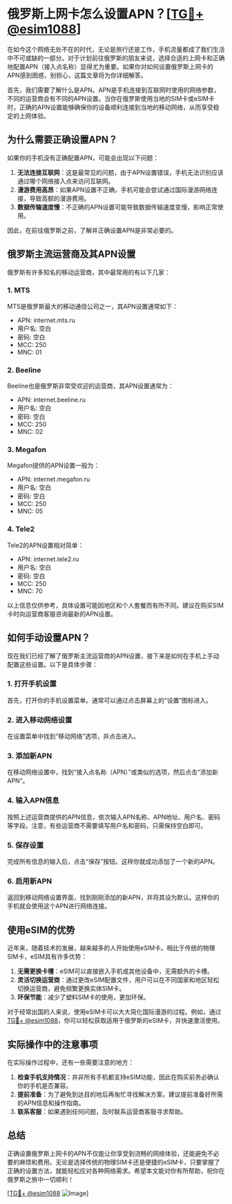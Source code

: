 # 俄罗斯上网卡怎么设置APN？[[TG💪+ @esim1088](https://t.me/s/esim1088)]

在如今这个网络无处不在的时代，无论是旅行还是工作，手机流量都成了我们生活中不可或缺的一部分。对于计划前往俄罗斯的朋友来说，选择合适的上网卡和正确地配置APN（接入点名称）显得尤为重要。如果你对如何设置俄罗斯上网卡的APN感到困惑，别担心，这篇文章将为你详细解答。

首先，我们需要了解什么是APN。APN是手机连接到互联网时使用的网络参数，不同的运营商会有不同的APN设置。当你在俄罗斯使用当地的SIM卡或eSIM卡时，正确的APN设置能够确保你的设备顺利连接到当地的移动网络，从而享受稳定的上网体验。

## 为什么需要正确设置APN？

如果你的手机没有正确配置APN，可能会出现以下问题：

1. **无法连接互联网**：这是最常见的问题，由于APN设置错误，手机无法识别应该通过哪个网络接入点来访问互联网。
2. **漫游费用高昂**：如果APN设置不正确，手机可能会尝试通过国际漫游网络连接，导致高额的漫游费用。
3. **数据传输速度慢**：不正确的APN设置可能导致数据传输速度变慢，影响正常使用。

因此，在前往俄罗斯之前，了解并正确设置APN是非常必要的。

## 俄罗斯主流运营商及其APN设置

俄罗斯有许多知名的移动运营商，其中最常用的有以下几家：

### 1. MTS
MTS是俄罗斯最大的移动通信公司之一，其APN设置通常如下：
- APN: internet.mts.ru
- 用户名: 空白
- 密码: 空白
- MCC: 250
- MNC: 01

### 2. Beeline
Beeline也是俄罗斯非常受欢迎的运营商，其APN设置通常为：
- APN: internet.beeline.ru
- 用户名: 空白
- 密码: 空白
- MCC: 250
- MNC: 02

### 3. Megafon
Megafon提供的APN设置一般为：
- APN: internet.megafon.ru
- 用户名: 空白
- 密码: 空白
- MCC: 250
- MNC: 05

### 4. Tele2
Tele2的APN设置相对简单：
- APN: internet.tele2.ru
- 用户名: 空白
- 密码: 空白
- MCC: 250
- MNC: 70

以上信息仅供参考，具体设置可能因地区和个人套餐而有所不同。建议在购买SIM卡时向运营商客服咨询最新的APN设置。

## 如何手动设置APN？

现在我们已经了解了俄罗斯主流运营商的APN设置，接下来是如何在手机上手动配置这些设置。以下是具体步骤：

### 1. 打开手机设置
首先，打开你的手机设置菜单。通常可以通过点击屏幕上的“设置”图标进入。

### 2. 进入移动网络设置
在设置菜单中找到“移动网络”选项，并点击进入。

### 3. 添加新APN
在移动网络设置中，找到“接入点名称（APN）”或类似的选项，然后点击“添加新APN”。

### 4. 输入APN信息
按照上述运营商提供的APN信息，依次输入APN名称、APN地址、用户名、密码等字段。注意，有些运营商不需要填写用户名和密码，只需保持空白即可。

### 5. 保存设置
完成所有信息的输入后，点击“保存”按钮。这样你就成功添加了一个新的APN。

### 6. 启用新APN
返回到移动网络设置界面，找到刚刚添加的新APN，并将其设为默认。这样你的手机就会使用这个APN进行网络连接。

## 使用eSIM的优势

近年来，随着技术的发展，越来越多的人开始使用eSIM卡。相比于传统的物理SIM卡，eSIM具有许多优势：

1. **无需更换卡槽**：eSIM可以直接嵌入手机或其他设备中，无需额外的卡槽。
2. **灵活切换运营商**：通过更改eSIM配置文件，用户可以在不同国家和地区轻松切换运营商，避免频繁更换实体SIM卡。
3. **环保节能**：减少了塑料SIM卡的使用，更加环保。

对于经常出国的人来说，使用eSIM卡可以大大简化国际漫游的过程。例如，通过[TG💪+ @esim1088](https://t.me/s/esim1088)，你可以轻松获取适用于俄罗斯的eSIM卡，并快速激活使用。

## 实际操作中的注意事项

在实际操作过程中，还有一些需要注意的地方：

1. **检查手机支持情况**：并非所有手机都支持eSIM功能，因此在购买前务必确认你的手机是否兼容。
2. **提前准备**：为了避免到达目的地后再匆忙寻找解决方案，建议提前准备好所需的APN信息和操作指南。
3. **联系客服**：如果遇到任何问题，及时联系运营商客服寻求帮助。

## 总结

正确设置俄罗斯上网卡的APN不仅能让你享受到流畅的网络体验，还能避免不必要的麻烦和费用。无论是选择传统的物理SIM卡还是便捷的eSIM卡，只要掌握了正确的设置方法，就能轻松应对各种网络需求。希望本文能对你有所帮助，祝你在俄罗斯之旅中一切顺利！

[[TG💪+ @esim1088](https://t.me/s/esim1088) ![Image](https://i.postimg.cc/4NQfJmqS/Snipaste-2025-05-13-00-14-12.png)]